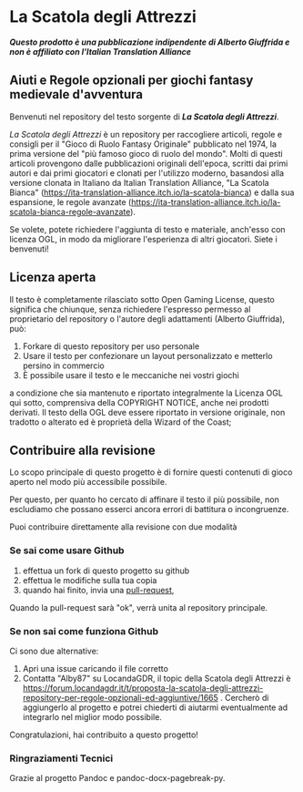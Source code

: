# La Scatola degli Attrezzi

***Questo prodotto è una pubblicazione indipendente di Alberto Giuffrida e non è affiliato con l'Italian Translation Alliance***

## Aiuti e Regole opzionali per giochi fantasy medievale d'avventura

Benvenuti nel repository del testo sorgente di ***La Scatola degli Attrezzi***.

*La Scatola degli Attrezzi* è un repository per raccogliere articoli, regole e consigli per il "Gioco di Ruolo Fantasy Originale" pubblicato nel 1974, la prima versione del "più famoso gioco di ruolo del mondo". Molti di questi articoli provengono dalle pubblicazioni originali dell'epoca, scritti dai primi autori e dai primi giocatori e clonati per l'utilizzo moderno, basandosi alla versione clonata in Italiano da Italian Translation Alliance, "La Scatola Bianca" (https://ita-translation-alliance.itch.io/la-scatola-bianca) e dalla sua espansione, le regole avanzate (https://ita-translation-alliance.itch.io/la-scatola-bianca-regole-avanzate).

Se volete, potete richiedere l'aggiunta di testo e materiale, anch'esso con licenza OGL, in modo da migliorare l'esperienza di altri giocatori. Siete i benvenuti!


## Licenza aperta

Il testo è completamente rilasciato sotto Open Gaming License, questo significa che chiunque, senza richiedere l'espresso permesso al proprietario del repository o l'autore degli adattamenti (Alberto Giuffrida), può:

1. Forkare di questo repository per uso personale
2. Usare il testo per confezionare un layout personalizzato e metterlo persino in commercio
3. È possibile usare il testo e le meccaniche nei vostri giochi

a condizione che sia mantenuto e riportato integralmente la Licenza OGL qui sotto, comprensiva della COPYRIGHT NOTICE, anche nei prodotti derivati. Il testo della OGL deve essere riportato in versione originale, non tradotto o alterato ed è proprietà della Wizard of the Coast;

## Contribuire alla revisione

Lo scopo principale di questo progetto è di fornire questi contenuti di gioco aperto nel modo più accessibile possibile.

Per questo, per quanto ho cercato di affinare il testo il più possibile, non escludiamo che possano esserci ancora errori di battitura o incongruenze.

Puoi contribuire direttamente alla revisione con due modalità

### Se sai come usare Github
1. effettua un fork di questo progetto su github
2. effettua le modifiche sulla tua copia
3. quando hai finito, invia una [pull-request](https://help.github.com/articles/creating-a-pull-request/),

Quando la pull-request sarà "ok", verrà unita al repository principale.

### Se non sai come funziona Github

Ci sono due alternative:
1. Apri una issue caricando il file corretto
2. Contatta "Alby87" su LocandaGDR, il topic della Scatola degli Attrezzi è https://forum.locandagdr.it/t/proposta-la-scatola-degli-attrezzi-repository-per-regole-opzionali-ed-aggiuntive/1665 . Cercherò di aggiungerlo al progetto e potrei chiederti di aiutarmi eventualmente ad integrarlo nel miglior modo possibile.

Congratulazioni, hai contribuito a questo progetto!

### Ringraziamenti Tecnici

Grazie al progetto Pandoc e pandoc-docx-pagebreak-py.
